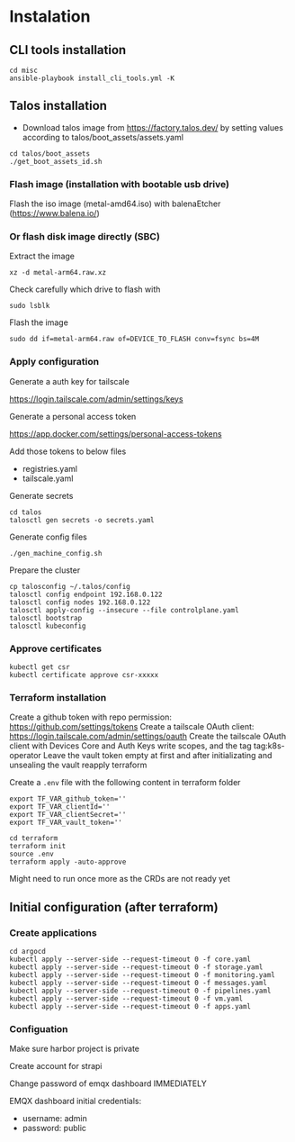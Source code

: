 # Instalation

## CLI tools installation

```
cd misc
ansible-playbook install_cli_tools.yml -K
```

## Talos installation

- Download talos image from https://factory.talos.dev/ by setting values according to talos/boot_assets/assets.yaml

```
cd talos/boot_assets
./get_boot_assets_id.sh
```

### Flash image (installation with bootable usb drive)

Flash the iso image (metal-amd64.iso) with balenaEtcher (https://www.balena.io/)

### Or flash disk image directly (SBC)

Extract the image

```
xz -d metal-arm64.raw.xz
```

Check carefully which drive to flash with

```
sudo lsblk
```

Flash the image

```
sudo dd if=metal-arm64.raw of=DEVICE_TO_FLASH conv=fsync bs=4M
```

### Apply configuration

Generate a auth key for tailscale

https://login.tailscale.com/admin/settings/keys

Generate a personal access token

https://app.docker.com/settings/personal-access-tokens

Add those tokens to below files

- registries.yaml
- tailscale.yaml

Generate secrets

```
cd talos
talosctl gen secrets -o secrets.yaml
```

Generate config files

```
./gen_machine_config.sh
```

Prepare the cluster

```
cp talosconfig ~/.talos/config
talosctl config endpoint 192.168.0.122
talosctl config nodes 192.168.0.122
talosctl apply-config --insecure --file controlplane.yaml
talosctl bootstrap
talosctl kubeconfig
```

### Approve certificates

```
kubectl get csr
kubectl certificate approve csr-xxxxx
```

### Terraform installation

Create a github token with repo permission: https://github.com/settings/tokens
Create a tailscale OAuth client: https://login.tailscale.com/admin/settings/oauth
Create the tailscale OAuth client with Devices Core and Auth Keys write scopes, and the tag tag:k8s-operator
Leave the vault token empty at first and after initializating and unsealing the vault reapply terraform

Create a `.env` file with the following content in terraform folder

```
export TF_VAR_github_token=''
export TF_VAR_clientId=''
export TF_VAR_clientSecret=''
export TF_VAR_vault_token=''
```

```
cd terraform
terraform init
source .env
terraform apply -auto-approve
```

Might need to run once more as the CRDs are not ready yet

## Initial configuration (after terraform)

### Create applications

```
cd argocd
kubectl apply --server-side --request-timeout 0 -f core.yaml
kubectl apply --server-side --request-timeout 0 -f storage.yaml
kubectl apply --server-side --request-timeout 0 -f monitoring.yaml
kubectl apply --server-side --request-timeout 0 -f messages.yaml
kubectl apply --server-side --request-timeout 0 -f pipelines.yaml
kubectl apply --server-side --request-timeout 0 -f vm.yaml
kubectl apply --server-side --request-timeout 0 -f apps.yaml
```

### Configuation

Make sure harbor project is private

Create account for strapi

Change password of emqx dashboard IMMEDIATELY

EMQX dashboard initial credentials:

- username: admin
- password: public
